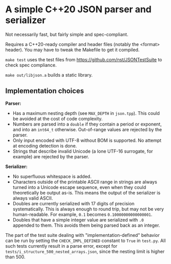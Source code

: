 # A simple C++20 JSON parser and serializer

Not necessarily fast, but fairly simple and spec-compliant.

Requires a C++20-ready compiler and header files (notably the \<format\> header). You may have to tweak the Makefile to get it compiled.

`make test` uses the test files from https://github.com/nst/JSONTestSuite to check spec compliance.

`make out/libjson.a` builds a static library.

## Implementation choices

**Parser:**
- Has a maximum nesting depth (see `MAX_DEPTH` in `json.tpp`). This could be avoided at the cost of code complexity.
- Numbers are parsed into a `double` if they contain a period or exponent, and into an `int64_t` otherwise. Out-of-range values are rejected by the parser.
- Only input encoded with UTF-8 without BOM is supported. No attempt at encoding detection is done.
- Strings that describe invalid Unicode (a lone UTF-16 surrogate, for example) are rejected by the parser.

**Serializer:**
- No superfluous whitespace is added.
- Characters outside of the printable ASCII range in strings are always turned into a Unicode escape sequence, even when they could theoretically be output as-is. This means the output of the serializer is always valid ASCII.
- Doubles are currently serialized with 17 digits of precision systematically. This is always enough to round trip, but may not be very human-readable. For example, `0.1` becomes `0.10000000000000001`.
- Doubles that have a simple integer value are serialized with `.0` appended to them. This avoids them being parsed back as an integer.

The part of the test suite dealing with "implementation-defined" behavior can be run by setting the `CHECK_IMPL_DEFINED` constant to `True` in `test.py`. All such tests currently result in a parse error, except for `tests/i_structure_500_nested_arrays.json`, since the nesting limit is higher than 500.
